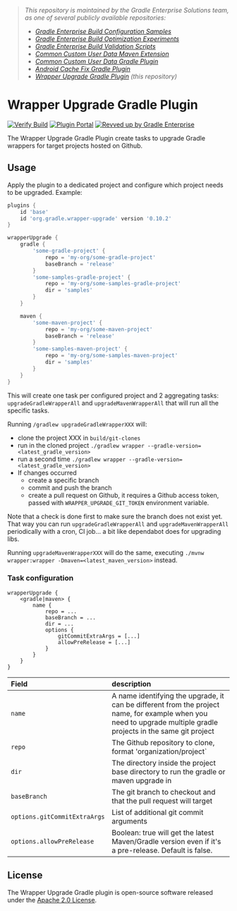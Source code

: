 > _This repository is maintained by the Gradle Enterprise Solutions team, as one of several publicly available repositories:_
> - _[Gradle Enterprise Build Configuration Samples][ge-build-config-samples]_
> - _[Gradle Enterprise Build Optimization Experiments][ge-build-optimization-experiments]_
> - _[Gradle Enterprise Build Validation Scripts][ge-build-validation-scripts]_
> - _[Common Custom User Data Maven Extension][ccud-maven-extension]_
> - _[Common Custom User Data Gradle Plugin][ccud-gradle-plugin]_
> - _[Android Cache Fix Gradle Plugin][android-cache-fix-plugin]_
> - _[Wrapper Upgrade Gradle Plugin][wrapper-upgrade-gradle-plugin] (this repository)_

# Wrapper Upgrade Gradle Plugin

[![Verify Build](https://github.com/gradle/wrapper-upgrade-gradle-plugin/actions/workflows/build-verification.yml/badge.svg?branch=main)](https://github.com/gradle/wrapper-upgrade-gradle-plugin/actions/workflows/build-verification.yml)
[![Plugin Portal](https://img.shields.io/maven-metadata/v?metadataUrl=https://plugins.gradle.org/m2/org/gradle/wrapper-upgrade-gradle-plugin/maven-metadata.xml&label=Plugin%20Portal&color=blue)](https://plugins.gradle.org/plugin/org.gradle.wrapper-upgrade)
[![Revved up by Gradle Enterprise](https://img.shields.io/badge/Revved%20up%20by-Gradle%20Enterprise-06A0CE?logo=Gradle&labelColor=02303A)](https://ge.solutions-team.gradle.com/scans)

The Wrapper Upgrade Gradle Plugin create tasks to upgrade Gradle wrappers for target projects hosted on Github.

## Usage
Apply the plugin to a dedicated project and configure which project needs to be upgraded.
Example:

```build.gradle
plugins {
    id 'base'
    id 'org.gradle.wrapper-upgrade' version '0.10.2'
}

wrapperUpgrade {
    gradle {
        'some-gradle-project' {
            repo = 'my-org/some-gradle-project'
            baseBranch = 'release'
        }
        'some-samples-gradle-project' {
            repo = 'my-org/some-samples-gradle-project'
            dir = 'samples'
        }
    }

    maven {
        'some-maven-project' {
            repo = 'my-org/some-maven-project'
            baseBranch = 'release'
        }
        'some-samples-maven-project' {
            repo = 'my-org/some-samples-maven-project'
            dir = 'samples'
        }
    }
}
```

This will create one task per configured project and 2 aggregating tasks: `upgradeGradleWrapperAll` and `upgradeMavenWrapperAll` that will run all the specific tasks.

Running `/gradlew upgradeGradleWrapperXXX` will:
- clone the project XXX in  `build/git-clones`
- run in the cloned project `./gradlew wrapper --gradle-version=<latest_gradle_version>`
- run a second time `./gradlew wrapper --gradle-version=<latest_gradle_version>`
- If changes occurred
  - create a specific branch
  - commit and push the branch
  - create a pull request on Github, it requires a Github access token, passed with `WRAPPER_UPGRADE_GIT_TOKEN` environment variable.

Note that a check is done first to make sure the branch does not exist yet. That way you can run `upgradeGradleWrapperAll` and `upgradeMavenWrapperAll` periodically with a cron, CI job... a bit like dependabot does for upgrading libs.

Running `upgradeMavenWrapperXXX` will do the same, executing `./mvnw wrapper:wrapper -Dmaven=<latest_maven_version>` instead.


### Task configuration

```
wrapperUpgrade {
    <gradle|maven> {
        name {
            repo = ...
            baseBranch = ...
            dir = ...
            options {
                gitCommitExtraArgs = [...]
                allowPreRelease = [...]
            }
        }
    }
}
```

| Field                        | description                                                                                                                                                      |
|:-----------------------------|:-----------------------------------------------------------------------------------------------------------------------------------------------------------------|
| `name`                       | A name identifying the upgrade, it can be different from the project name, for example when you need to upgrade multiple gradle projects in the same git project |
| `repo`                       | The Github repository to clone, format 'organization/project`                                                                                                    |
| `dir`                        | The directory inside the project base directory to run the gradle or maven upgrade in                                                                            |
| `baseBranch`                 | The git branch to checkout and that the pull request will target                                                                                                 |
| `options.gitCommitExtraArgs` | List of additional git commit arguments                                                                                                                          |
| `options.allowPreRelease`    | Boolean: true will get the latest Maven/Gradle version even if it's a pre-release. Default is false.                                                             |

## License

The Wrapper Upgrade Gradle plugin is open-source software released under the [Apache 2.0 License][apache-license].

[ge-build-config-samples]: https://github.com/gradle/gradle-enterprise-build-config-samples
[ge-build-optimization-experiments]: https://github.com/gradle/gradle-enterprise-build-optimization-experiments
[ge-build-validation-scripts]: https://github.com/gradle/gradle-enterprise-build-validation-scripts
[ccud-gradle-plugin]: https://github.com/gradle/common-custom-user-data-gradle-plugin
[ccud-maven-extension]: https://github.com/gradle/common-custom-user-data-maven-extension
[android-cache-fix-plugin]: https://github.com/gradle/android-cache-fix-gradle-plugin
[wrapper-upgrade-gradle-plugin]: https://github.com/gradle/wrapper-upgrade-gradle-plugin
[gradle-enterprise]: https://gradle.com/enterprise
[apache-license]: https://www.apache.org/licenses/LICENSE-2.0.html
